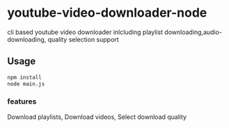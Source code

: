 
# youtube-video-downloader-node

cli based youtube video downloader inlcluding  playlist downloading,audio-downloading, quality selection support

## Usage

``` bash
npm install
node main.js

```

### features

Download playlists,
Download videos,
Select download quality
